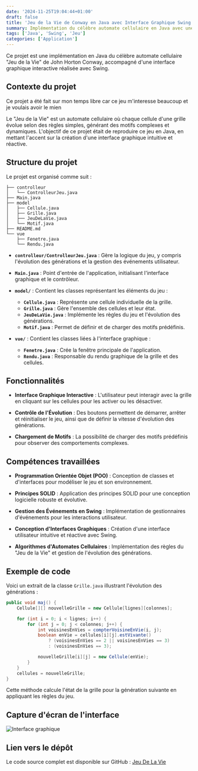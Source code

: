 ```yaml
---
date: '2024-11-25T19:04:44+01:00'
draft: false
title: 'Jeu de la Vie de Conway en Java avec Interface Graphique Swing'
summary: Implémentation du célèbre automate cellulaire en Java avec une interface graphique interactive.
tags: ['Java', 'Swing', 'Jeu']
categories: ['Application']
---
```


Ce projet est une implémentation en Java du célèbre automate cellulaire "Jeu de la Vie" de John Horton Conway, accompagné d'une interface graphique interactive réalisée avec Swing.

## Contexte du projet

Ce projet a été fait sur mon temps libre car ce jeu m'interesse beaucoup et je voulais avoir le mien

Le "Jeu de la Vie" est un automate cellulaire où chaque cellule d'une grille évolue selon des règles simples, générant des motifs complexes et dynamiques. L'objectif de ce projet était de reproduire ce jeu en Java, en mettant l'accent sur la création d'une interface graphique intuitive et réactive.

## Structure du projet

Le projet est organisé comme suit :

```
├── controlleur
│   └── ControlleurJeu.java
├── Main.java
├── model
│   ├── Cellule.java
│   ├── Grille.java
│   ├── JeuDeLaVie.java
│   └── Motif.java
├── README.md
└── vue
    ├── Fenetre.java
    └── Rendu.java
```

- **`controlleur/ControlleurJeu.java`** : Gère la logique du jeu, y compris l'évolution des générations et la gestion des événements utilisateur.

- **`Main.java`** : Point d'entrée de l'application, initialisant l'interface graphique et le contrôleur.

- **`model/`** : Contient les classes représentant les éléments du jeu :
  - **`Cellule.java`** : Représente une cellule individuelle de la grille.
  - **`Grille.java`** : Gère l'ensemble des cellules et leur état.
  - **`JeuDeLaVie.java`** : Implémente les règles du jeu et l'évolution des générations.
  - **`Motif.java`** : Permet de définir et de charger des motifs prédéfinis.

- **`vue/`** : Contient les classes liées à l'interface graphique :
  - **`Fenetre.java`** : Crée la fenêtre principale de l'application.
  - **`Rendu.java`** : Responsable du rendu graphique de la grille et des cellules.

## Fonctionnalités

- **Interface Graphique Interactive** : L'utilisateur peut interagir avec la grille en cliquant sur les cellules pour les activer ou les désactiver.

- **Contrôle de l'Évolution** : Des boutons permettent de démarrer, arrêter et réinitialiser le jeu, ainsi que de définir la vitesse d'évolution des générations.

- **Chargement de Motifs** : La possibilité de charger des motifs prédéfinis pour observer des comportements complexes.

## Compétences travaillées

- **Programmation Orientée Objet (POO)** : Conception de classes et d'interfaces pour modéliser le jeu et son environnement.

- **Principes SOLID** : Application des principes SOLID pour une conception logicielle robuste et évolutive.

- **Gestion des Événements en Swing** : Implémentation de gestionnaires d'événements pour les interactions utilisateur.

- **Conception d'Interfaces Graphiques** : Création d'une interface utilisateur intuitive et réactive avec Swing.

- **Algorithmes d'Automates Cellulaires** : Implémentation des règles du "Jeu de la Vie" et gestion de l'évolution des générations.

## Exemple de code

Voici un extrait de la classe `Grille.java` illustrant l'évolution des générations :

```java
public void maj() {
    Cellule[][] nouvelleGrille = new Cellule[lignes][colonnes];

    for (int i = 0; i < lignes; i++) {
        for (int j = 0; j < colonnes; j++) {
            int voisinesEnVies = compterVoisineEnVie(i, j);
            boolean enVie = cellules[i][j].estVivante()
                ? (voisinesEnVies == 2 || voisinesEnVies == 3)
                : (voisinesEnVies == 3);

            nouvelleGrille[i][j] = new Cellule(enVie);
        }
    }
    cellules = nouvelleGrille;
}
```

Cette méthode calcule l'état de la grille pour la génération suivante en appliquant les règles du jeu.

## Capture d'écran de l'interface 

![Interface graphique](/img/gol.png)

## Lien vers le dépôt

Le code source complet est disponible sur GitHub : [Jeu De La Vie](https://github.com/Tonguechaude/GOL)
